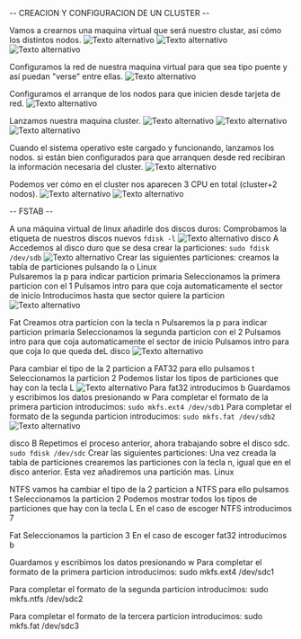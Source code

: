 -- CREACION Y CONFIGURACION DE UN CLUSTER --

Vamos a crearnos una maquina virtual que será nuestro clustar, así cómo los distintos nodos.
![Texto alternativo](https://github.com/SomaTherion/Linux/blob/master/32.png)
![Texto alternativo](https://github.com/SomaTherion/Linux/blob/master/33.png)
![Texto alternativo](https://github.com/SomaTherion/Linux/blob/master/34.png)

Configuramos la red de nuestra maquina virtual para que sea tipo puente y así puedan "verse" entre ellas.
![Texto alternativo](https://github.com/SomaTherion/Linux/blob/master/35.png)

Configuramos el arranque de los nodos para que inicien desde tarjeta de red.
![Texto alternativo](https://github.com/SomaTherion/Linux/blob/master/36.png)

Lanzamos nuestra maquina cluster.
![Texto alternativo](https://github.com/SomaTherion/Linux/blob/master/37.png)
![Texto alternativo](https://github.com/SomaTherion/Linux/blob/master/38.png)
![Texto alternativo](https://github.com/SomaTherion/Linux/blob/master/39.png)

Cuando el sistema operativo este cargado y funcionando, lanzamos los nodos. si están bien configurados para que arranquen desde red recibiran la información necesaria del cluster.
![Texto alternativo](https://github.com/SomaTherion/Linux/blob/master/40.png)

Podemos ver cómo en el cluster nos aparecen 3 CPU en total (cluster+2 nodos).
![Texto alternativo](https://github.com/SomaTherion/Linux/blob/master/41.png)
![Texto alternativo](https://github.com/SomaTherion/Linux/blob/master/42.png)

-- FSTAB --

A una máquina virtual de linux añadirle dos discos duros:
Comprobamos la etiqueta de nuestros discos nuevos
```fdisk -l```
![Texto alternativo](https://github.com/SomaTherion/Linux/blob/master/43.png)
disco A
Accedemos al disco duro que se desa crear la particiones:
```sudo fdisk /dev/sdb```
![Texto alternativo](https://github.com/SomaTherion/Linux/blob/master/44.png)
  Crear las siguientes particiones:
    creamos la tabla de particiones pulsando la o
Linux   
    Pulsaremos la p para indicar particion primaria
    Seleccionamos la primera particion con el 1
    Pulsamos intro para que coja automaticamente el sector de inicio
    Introducimos hasta que sector quiere la particion
 ![Texto alternativo](https://github.com/SomaTherion/Linux/blob/master/46.png) 

Fat
    Creamos otra particion con la tecla n
    Pulsaremos la p para indicar particion primaria
    Seleccionamos la segunda particion con el 2
    Pulsamos intro para que coja automaticamente el sector de inicio
    Pulsamos intro para que coja lo que queda deL disco
  ![Texto alternativo](https://github.com/SomaTherion/Linux/blob/master/47.png)
  
  Para cambiar el tipo de la 2 particion a FAT32 para ello pulsamos t
  Seleccionamos la particion 2
  Podemos listar los tipos de particiones que hay con la tecla L
  ![Texto alternativo](https://github.com/SomaTherion/Linux/blob/master/49.png)
  Para fat32 introducimos b
  Guardamos y escribimos los datos presionando w
  Para completar el formato de la primera particion introducimos:
    ```sudo mkfs.ext4 /dev/sdb1```
  Para completar el formato de la segunda particion introducimos:
    ```sudo mkfs.fat /dev/sdb2```
    ![Texto alternativo](https://github.com/SomaTherion/Linux/blob/master/50.png)
    
disco B
Repetimos el proceso anterior, ahora trabajando sobre el disco sdc.
    ```sudo fdisk /dev/sdc```
Crear las siguientes particiones:
Una vez creada la tabla de particiones crearemos las particiones con la tecla n, igual que en el disco anterior.
Esta vez añadiremos una partición mas.
Linux

NTFS
vamos ha cambiar el tipo de la 2 particion a NTFS para ello pulsamos t
Seleccionamos la particion 2
Podemos mostrar todos los tipos de particiones que hay con la tecla L
En el caso de escoger NTFS introducimos 7

Fat
Seleccionamos la particion 3
En el caso de escoger fat32 introducimos b

Guardamos y escribimos los datos presionando w
Para completar el formato de la primera particion introducimos:
sudo mkfs.ext4 /dev/sdc1

Para completar el formato de la segunda particion introducimos:
sudo mkfs.ntfs /dev/sdc2

Para completar el formato de la tercera particion introducimos:
sudo mkfs.fat /dev/sdc3
